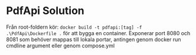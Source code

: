 # PdfApi Solution

Från root-foldern kör:
`docker build -t pdfapi:[tag] -f .\PdfApi\Dockerfile .`
för att bygga en container. Exponerar port 8080 och 8081 som behöver mappas till lokala portar, antingen genom docker run cmdline argument eller genom compose.yml
